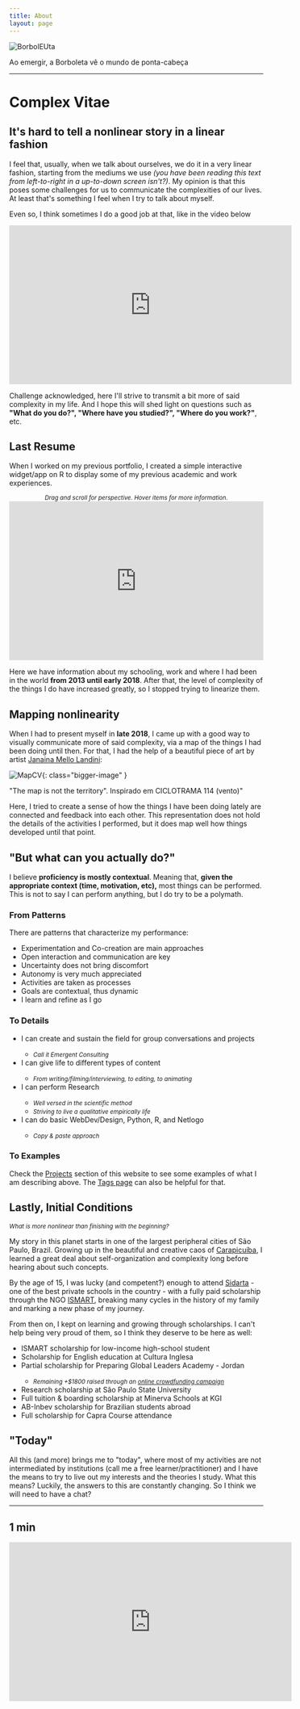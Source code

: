 ```yaml
---
title: About
layout: page
---
```

<!--![Profile Image]({{ site.url }}/{{ site.picture }}) image coming from profile-->
![BorbolEUta](/assets/images/borboleuta.png)
<figcaption class="caption">Ao emergir, a Borboleta vê o mundo de ponta-cabeça</figcaption>

---

<h1>Complex Vitae</h1>

<h2>It's hard to tell a nonlinear story in a linear fashion</h2>

<p>I feel that, usually, when we talk about ourselves, we do it in a very
linear fashion, starting from the mediums we use <i>(you have been reading
this text from left-to-right in a up-to-down screen isn't?)</i>. My opinion
is that this poses some challenges for us to communicate the complexities
of our lives. At least that's something I feel when I try to talk about myself.</p>

<p>Even so, I think sometimes I do a good job at that, like in the video below</p>
<p><center><iframe width="560" height="315" src="https://www.youtube.com/embed/mgK8QFYdbNk" frameborder="0" allow="accelerometer; encrypted-media; gyroscope; picture-in-picture" allowfullscreen></iframe></center>

<p>Challenge acknowledged, here I'll strive to transmit a bit more of said
complexity in my life. And I hope this will shed light on questions such as
<b>"What do you do?", "Where have you studied?", "Where do you work?"</b>, etc.</p>

<h2>Last Resume</h2>

<p>When I worked on my previous portfolio, I created a simple interactive
widget/app on R to display some of my previous academic and work experiences.</p>

<center><small><i>Drag and scroll for perspective. Hover items for more information.</i></small></center>

<iframe width="100%" height="315" src="https://dnllvrvz.shinyapps.io/timeline/" frameBorder="0">
</iframe>

<p>Here we have information about my schooling, work and where I had been in the world
<b>from 2013 until early 2018</b>. After that, the level of complexity of the things I do have
increased greatly, so I stopped trying to linearize them.</p>

<h2>Mapping nonlinearity</h2>

<p>When I had to present myself in <b>late 2018</b>, I came up with a good way to visually
communicate more of said complexity, via a map of the things I had been doing until then.
For that, I had the help of a beautiful piece of art by artist <a href="http://www.mellolandini.com/">Janaina Mello Landini</a>:</p>

![MapCV](/assets/images/mapcv.png){: class="bigger-image" }
<figcaption class="caption">"The map is not the territory". Inspirado em CICLOTRAMA 114 (vento)"</figcaption>

<p> Here, I tried to create a sense
of how the things I have been doing lately are connected and feedback into each other.
This representation does not hold the details of the activities I performed,
but it does map well how things developed until that point.</p>

<h2>"But what can you actually do?"</h2>

<p>I believe <b>proficiency is mostly contextual</b>. Meaning that, <b>given the
appropriate context (time, motivation, etc),</b> most things can be performed.
This is not to say I can perform anything, but I do try to be a polymath.</p>

<h3>From Patterns</h3>

<p>There are patterns that characterize my performance:</P>

<ul class="skill-list">
	<li>Experimentation and Co-creation are main approaches</li>
	<li>Open interaction and communication are key</li>
	<li>Uncertainty does not bring discomfort</li>
	<li>Autonomy is very much appreciated</li>
	<li>Activities are taken as processes</li>
	<li>Goals are contextual, thus dynamic</li>
	<li>I learn and refine as I go</li>
</ul>

<h3>To Details</h3>

<ul class="skill-list">
	<li>I can create and sustain the field for group conversations and projects</li>
	 	<ul><li><small><i>Call it Emergent Consulting</i></small></li></ul>
	<li>I can give life to different types of content</li>
		<ul><li><small><i>From writing/filming/interviewing, to editing, to animating</i></small></li></ul>
	<li>I can perform Research</li>
		<ul><li><small><i>Well versed in the scientific method</i></small></li>
		<li><small><i>Striving to live a qualitative empirically life</i></small></li></ul>
	<li>I can do basic WebDev/Design, Python, R, and Netlogo</li>
		<ul><li><small><i>Copy & paste approach</i></small></li></ul>
</ul>

<h3>To Examples</h3>

<p>Check the <a href="https://dnllvrvz.github.io/projects/">Projects</a> section of this website
to see some examples of what I am describing above. The <a href="https://dnllvrvz.github.io/tags/">Tags page</a> can also be helpful for that.

<h2>Lastly, Initial Conditions</h2>

<p><small><i>What is more nonlinear than finishing with the beginning?</i></small></p>

<p>My story in this planet starts in one of the largest peripheral cities of São Paulo, Brazil.
Growing up in the beautiful and creative caos of <a href="https://www.openstreetmap.org/search?query=carapicu%C3%ADba#map=13/-23.5473/-46.8452">Carapicuíba</a>, I learned a great
deal about self-organization and complexity long before hearing about such concepts.</p>

<p>By the age of 15, I was lucky (and competent?) enough to attend <a href="http://www.sidarta.org.br/colegio/pt/">Sidarta</a> - one of the best private schools in the country - with a fully paid scholarship through the NGO <a href="https://www.ismart.org.br/">ISMART</a>, breaking many cycles in the history of my family and marking a new phase of my journey.</p>

<p>From then on, I kept on learning and growing through scholarships. I can't help being very proud of them,
so I think they deserve to be here as well:</p>

<ul>
	<li>ISMART scholarship for low-income high-school student</li>
	<li>Scholarship for English education at Cultura Inglesa</li>
	<li>Partial scholarship for Preparing Global Leaders Academy - Jordan</li>
	<ul><li><small><i>Remaining +$1800 raised through an <a href="https://www.kickante.com.br/campanhas/danilo-na-pgla-jordania">online crowdfunding campaign</a></i></small></li></ul>
	<li>Research scholarship at São Paulo State University</li>
	<li>Full tuition & boarding scholarship at Minerva Schools at KGI</li>
	<li>AB-Inbev scholarship for Brazilian students abroad</li>
	<li>Full scholarship for Capra Course attendance</li>
</ul>

<h2>"Today"</h2>

<p>All this (and more) brings me to "today", where most of my activities are
not intermediated by institutions (call me a free learner/practitioner) and I have
the means to try to live out my interests and the theories I study. What this means?
Luckily, the answers to this are constantly changing. So I think we will need to have a chat?</p>

---

<h2>1 min</h2>

<center><iframe width="560" height="315" src="https://www.youtube.com/embed/VQPnoJa9XnY" frameborder="0" allow="accelerometer; encrypted-media; gyroscope; picture-in-picture" allowfullscreen></iframe></center>
